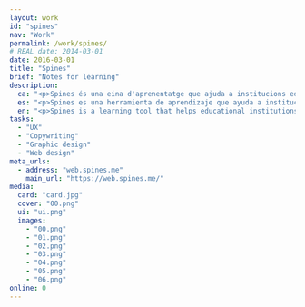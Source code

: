 ```yaml
---
layout: work
id: "spines"
nav: "Work"
permalink: /work/spines/
# REAL date: 2014-03-01
date: 2016-03-01
title: "Spines"
brief: "Notes for learning"
description:
  ca: "<p>Spines és una eina d'aprenentatge que ajuda a institucions educatives, empreses i persones a construir coneixement profund i durador.</p>"
  es: "<p>Spines es una herramienta de aprendizaje que ayuda a instituciones educativas, empresas y personas a construir conocimiento profundo y duradero.</p>"
  en: "<p>Spines is a learning tool that helps educational institutions, companies and people to build deep, enduring knowledge.</p>"
tasks:
  - "UX"
  - "Copywriting"
  - "Graphic design"
  - "Web design"
meta_urls:
  - address: "web.spines.me"
    main_url: "https://web.spines.me/"
media:
  card: "card.jpg"
  cover: "00.png"
  ui: "ui.png"
  images:
    - "00.png"
    - "01.png"
    - "02.png"
    - "03.png"
    - "04.png"
    - "05.png"
    - "06.png"
online: 0
---
```

